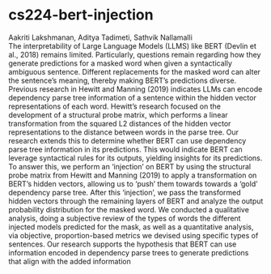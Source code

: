 # cs224-bert-injection
Aakriti Lakshmanan, Aditya Tadimeti, Sathvik Nallamalli
<br>
The interpretability of Large Language Models (LLMS) like BERT (Devlin et al.,
2018) remains limited. Particularly, questions remain regarding how they generate
predictions for a masked word when given a syntactically ambiguous sentence.
Different replacements for the masked word can alter the sentence’s meaning,
thereby making BERT’s predictions diverse. Previous research in Hewitt and
Manning (2019) indicates LLMs can encode dependency parse tree information of
a sentence within the hidden vector representations of each word. Hewitt’s research
focused on the development of a structural probe matrix, which performs a linear
transformation from the squared L2 distances of the hidden vector representations to
the distance between words in the parse tree. Our research extends this to determine
whether BERT can use dependency parse tree information in its predictions. This
would indicate BERT can leverage syntactical rules for its outputs, yielding insights
for its predictions. To answer this, we perform an ‘injection’ on BERT by using the
structural probe matrix from Hewitt and Manning (2019) to apply a transformation
on BERT’s hidden vectors, allowing us to ‘push’ them towards towards a ‘gold’
dependency parse tree. After this ‘injection’, we pass the transformed hidden
vectors through the remaining layers of BERT and analyze the output probability
distribution for the masked word. We conducted a qualitative analysis, doing a
subjective review of the types of words the different injected models predicted
for the mask, as well as a quantitative analysis, via objective, proportion-based
metrics we devised using specific types of sentences. Our research supports the
hypothesis that BERT can use information encoded in dependency parse trees to
generate predictions that align with the added information
